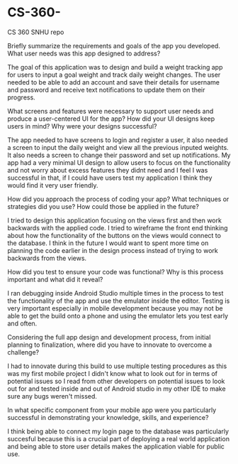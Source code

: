 # CS-360-
CS 360 SNHU repo

Briefly summarize the requirements and goals of the app you developed. What user needs was this app designed to address?

The goal of this application was to design and build a weight tracking app for users to input a goal weight and track daily weight changes. The user needed to be able to add an account and save their details for username and password and receive text notifications to update them on their progress. 

What screens and features were necessary to support user needs and produce a user-centered UI for the app? How did your UI designs keep users in mind? Why were your designs successful?

The app needed to have screens to login and register a user, it also needed a screen to input the daily weight and view all the previous inputed weights. It also needs a screen to change their password and set up notifications. My app had a very minimal UI design to allow users to focus on the functionality and not worry about excess features they didnt need and I feel I was successful in that, if I could have users test my application I think they would find it very user friendly.

How did you approach the process of coding your app? What techniques or strategies did you use? How could those be applied in the future?

I tried to design this application focusing on the views first and then work backwards with the applied code. I tried to wireframe the front end thinking about how the functionality of the buttons on the views would connect to the database. I think in the future I would want to spent more time on planning the code earlier in the design process instead of trying to work backwards from the views.


How did you test to ensure your code was functional? Why is this process important and what did it reveal?

I ran debugging inside Android Studio multiple times in the process to test the functionality of the app and use the emulator inside the editor. Testing is very important especially in mobile development because you may not be able to get the build onto a phone and using the emulator lets you test early and often.

Considering the full app design and development process, from initial planning to finalization, where did you have to innovate to overcome a challenge?

I had to innovate during this build to use multiple testing procedures as this was my first mobile project I didn't know what to look out for in terms of potential issues so I read from other developers on potential issues to look out for and tested inside and out of Android studio in my other IDE to make sure any bugs weren't missed.

In what specific component from your mobile app were you particularly successful in demonstrating your knowledge, skills, and experience?

I think being able to connect my login page to the database was particularly succesful because this is a crucial part of deploying a real world application and being able to store user details makes the application viable for public use.
